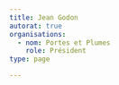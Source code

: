 ```yaml
---
title: Jean Godon
autorat: true
organisations:
  - nom: Portes et Plumes
    role: Président
type: page

---
```




